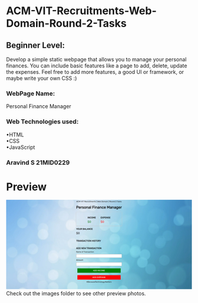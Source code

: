 # ACM-VIT-Recruitments-Web-Domain-Round-2-Tasks
<h2>Beginner Level:</h2>
Develop a simple static webpage that allows you to manage your personal finances. You can include basic features like a page to add, delete, update the expenses. Feel free to add more features, a good UI or framework, or maybe write your own CSS :)    
<br>
<h3>WebPage Name:</h3> Personal Finance Manager  
<br>
<h3>Web Technologies used:</h3>
•HTML<br>  
•CSS<br>
•JavaScript
<br>
<h3>
Aravind S  
21MID0229
</h3>
<h1>Preview</h1>
<img src="images/image1.png">  
Check out the images folder to see other preview photos.
